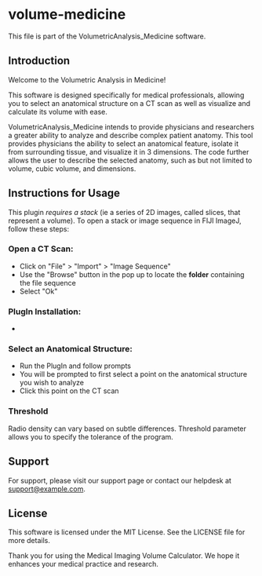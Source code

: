 # volume-medicine

This file is part of the VolumetricAnalysis_Medicine software.

## Introduction

Welcome to the Volumetric Analysis in Medicine!

This software is designed specifically for medical professionals, allowing you to select an anatomical structure on a CT scan as well as visualize and calculate its volume with ease.

VolumetricAnalysis_Medicine intends to provide physicians and researchers a greater ability to analyze and describe complex patient anatomy. This tool provides physicians the ability to select an anatomical feature, isolate it from surrounding tissue, and visualize it in 3 dimensions. The code further allows the user to describe the selected anatomy, such as but not limited to volume, cubic volume, and dimensions.

## Instructions for Usage 

This plugin *requires a stack* (ie a series of 2D images, called slices, that represent a volume). To open a stack or image sequence in FIJI ImageJ, follow these steps:

### Open a CT Scan:

- Click on "File" > "Import" > "Image Sequence"
- Use the "Browse" button in the pop up to locate the **folder** containing the file sequence
- Select "Ok"

### PlugIn Installation:
- 


### Select an Anatomical Structure:
- Run the PlugIn and follow prompts
- You will be prompted to first select a point on the anatomical structure you wish to analyze
- Click this point on the CT scan

### Threshold
Radio density can vary based on subtle differences. Threshold parameter allows you to specify the tolerance of the program.


## Support
For support, please visit our support page or contact our helpdesk at support@example.com.

## License
This software is licensed under the MIT License. See the LICENSE file for more details.

Thank you for using the Medical Imaging Volume Calculator. We hope it enhances your medical practice and research.


